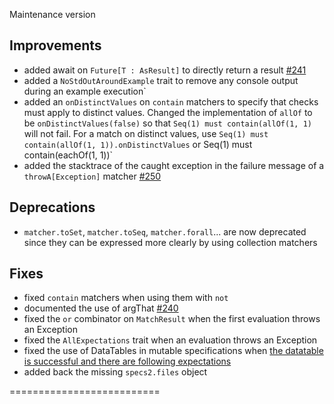 Maintenance version

## Improvements

 * added await on `Future[T : AsResult]` to directly return a result [#241](http://github.com/etorreborre/specs2/issues/241)
 * added a `NoStdOutAroundExample` trait to remove any console output during an example execution`
 * added an `onDistinctValues` on `contain` matchers to specify that checks must apply to distinct values. Changed the implementation of `allOf` to be `onDistinctValues(false)` so that `Seq(1) must contain(allOf(1, 1)` will not fail. For a match on distinct values, use `Seq(1) must contain(allOf(1, 1)).onDistinctValues` or Seq(1) must contain(eachOf(1, 1))`
 * added the stacktrace of the caught exception in the failure message of a `throwA[Exception]` matcher [#250](http://github.com/etorreborre/specs2/issues/250)

## Deprecations

 * `matcher.toSet`, `matcher.toSeq`, `matcher.forall`... are now deprecated since they can be expressed more clearly by using collection matchers

## Fixes

 * fixed `contain` matchers when using them with `not`
 * documented the use of argThat [#240](http://github.com/etorreborre/specs2/issues/240)
 * fixed the `or` combinator on `MatchResult` when the first evaluation throws an Exception
 * fixed the `AllExpectations` trait when an evaluation throws an Exception
 * fixed the use of DataTables in mutable specifications when [the datatable is successful and there are following expectations](http://bit.ly/1kqbVj9)
 * added back the missing `specs2.files` object 

 ==========================

